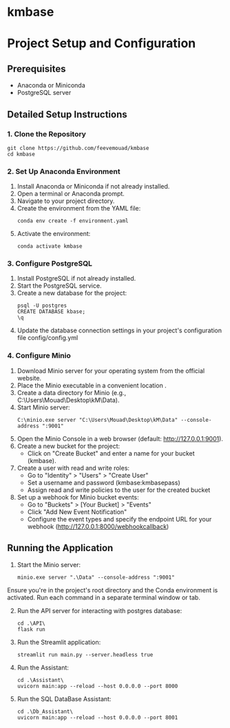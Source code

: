 # kmbase

# Project Setup and Configuration

## Prerequisites

- Anaconda or Miniconda
- PostgreSQL server

## Detailed Setup Instructions

### 1. Clone the Repository

```
git clone https://github.com/feevemouad/kmbase
cd kmbase
```

### 2. Set Up Anaconda Environment

1. Install Anaconda or Miniconda if not already installed.
2. Open a terminal or Anaconda prompt.
3. Navigate to your project directory.
4. Create the environment from the YAML file:
   ```
   conda env create -f environment.yaml
   ```
5. Activate the environment:
   ```
   conda activate kmbase
   ```

### 3. Configure PostgreSQL

1. Install PostgreSQL if not already installed.
2. Start the PostgreSQL service.
3. Create a new database for the project:
   ```
   psql -U postgres
   CREATE DATABASE kbase;
   \q
   ```
4. Update the database connection settings in your project's configuration file config/config.yml

### 4. Configure Minio

1. Download Minio server for your operating system from the official website.
2. Place the Minio executable in a convenient location .
3. Create a data directory for Minio (e.g., C:\Users\Mouad\Desktop\kM\Data).
4. Start Minio server:
   ```
   C:\minio.exe server "C:\Users\Mouad\Desktop\kM\Data" --console-address ":9001"
   ```
5. Open the Minio Console in a web browser (default: http://127.0.0.1:9001).
6. Create a new bucket for the project:
   - Click on "Create Bucket" and enter a name for your bucket (kmbase).
7. Create a user with read and write roles:
   - Go to "Identity" > "Users" > "Create User"
   - Set a username and password (kmbase:kmbasepass)
   - Assign read and write policies to the user for the created bucket
8. Set up a webhook for Minio bucket events:
   - Go to "Buckets" > [Your Bucket] > "Events"
   - Click "Add New Event Notification"
   - Configure the event types and specify the endpoint URL for your webhook (http://127.0.0.1:8000/webhookcallback)

## Running the Application


1. Start the Minio server:
   ```
   minio.exe server ".\Data" --console-address ":9001"
   ```
Ensure you're in the project's root directory and the Conda environment is activated. Run each command in a separate terminal window or tab.

2. Run the API server for interacting with postgres database:
   ```
   cd .\API\
   flask run
   ```

3. Run the Streamlit application:
   ```
   streamlit run main.py --server.headless true
   ```

4. Run the Assistant:
   ```
   cd .\Assistant\
   uvicorn main:app --reload --host 0.0.0.0 --port 8000
   ```

   
5. Run the SQL DataBase Assistant:
   ```
   cd .\Db_Assistant\
   uvicorn main:app --reload --host 0.0.0.0 --port 8001
   ```
